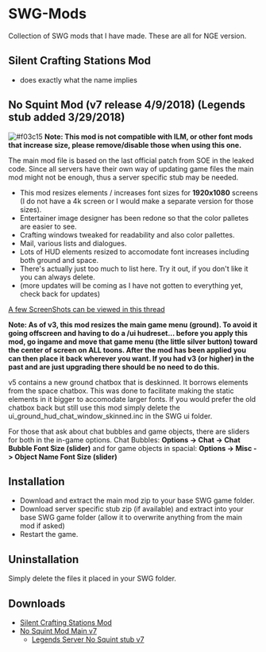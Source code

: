 # SWG-Mods
Collection of SWG mods that I have made. These are all for NGE version.

## Silent Crafting Stations Mod
* does exactly what the name implies

## No Squint Mod (v7 release 4/9/2018) (Legends stub added 3/29/2018)
![#f03c15](https://placehold.it/15/f03c15/000000?text=+) **Note: This mod is not compatible with ILM, or other font mods that increase size, please remove/disable those when using this one.**

The main mod file is based on the last official patch from SOE in the leaked code. Since all servers have their own way of updating game files the main mod might not be enough, thus a server specific stub may be needed.


* This mod resizes elements / increases font sizes for <b>1920x1080</b> screens (I do not have a 4k screen or I would make a separate version for those sizes).
* Entertainer image designer has been redone so that the color palletes are easier to see.
* Crafting windows tweaked for readability and also color pallettes.
* Mail, various lists and dialogues.
* Lots of HUD elements resized to accomodate font increases including both ground and space.
* There's actually just too much to list here. Try it out, if you don't like it you can always delete.
* (more updates will be coming as I have not gotten to everything yet, check back for updates)

[A few ScreenShots can be viewed in this thread](https://swglegends.com/forums/showthread.php?28081-Mod-NoSquint-%28UI-font-and-element-size-increase%29)

<b>Note: As of v3, this mod resizes the main game menu (ground). To avoid it going offscreen and having to do a /ui hudreset... before you apply this mod, go ingame and move that game menu (the little silver button) toward the center of screen on ALL toons. After the mod has been applied you can then place it back wherever you want. If you had v3 (or higher) in the past and are just upgrading there should be no need to do this.</b>


v5 contains a new ground chatbox that is deskinned. It borrows elements from the space chatbox. This was done to facilitate making the static elements in it bigger to accomodate larger fonts. If you would prefer the old chatbox back but still use this mod simply delete the ui_ground_hud_chat_window_skinned.inc in the SWG  ui folder.

For those that ask about chat bubbles and game objects, there are sliders for both in the in-game options. Chat Bubbles:  **Options -> Chat -> Chat Bubble Font Size (slider)** and for game objects in spacial: **Options -> Misc -> Object Name Font Size (slider)**

## Installation
* Download and extract the main mod zip to your base SWG game folder.
* Download server specific stub zip (if available) and extract into your base SWG game folder (allow it to overwrite anything from the main mod if asked)
* Restart the game.

## Uninstallation
Simply delete the files it placed in your SWG folder.

## Downloads
* [Silent Crafting Stations Mod](https://github.com/twistedatrocity/SWG-Mods/raw/master/downloads/miagis_silent_crafting_stations.zip)
* [No Squint Mod Main v7](https://github.com/twistedatrocity/SWG-Mods/raw/master/downloads/miagis_nosquint_mod_v7.zip)
  * [Legends Server No Squint stub v7](https://github.com/twistedatrocity/SWG-Mods/raw/master/downloads/miagis_nosquint_legends_stubv7.zip)
